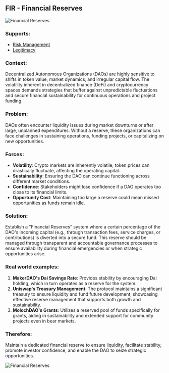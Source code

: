## FIR - Financial Reserves

![Financial Reserves](./output/illustrations/financial_reserves.png)

### Supports:

* [Risk Management](./risk_management.html)
* [Legitimacy](./legitimacy.html)

### Context:

Decentralized Autonomous Organizations (DAOs) are highly sensitive to shifts in token value, market dynamics, and irregular capital flow. The volatility inherent in decentralized finance (DeFi) and cryptocurrency spaces demands strategies that buffer against unpredictable fluctuations and secure financial sustainability for continuous operations and project funding.

### Problem:

DAOs often encounter liquidity issues during market downturns or after large, unplanned expenditures. Without a reserve, these organizations can face challenges in sustaining operations, funding projects, or capitalizing on new opportunities.

### Forces:

- **Volatility**: Crypto markets are inherently volatile; token prices can drastically fluctuate, affecting the operating capital.
- **Sustainability**: Ensuring the DAO can continue functioning across different market conditions.
- **Confidence**: Stakeholders might lose confidence if a DAO operates too close to its financial limits.
- **Opportunity Cost**: Maintaining too large a reserve could mean missed opportunities as funds remain idle.

### Solution:

Establish a "Financial Reserves" system where a certain percentage of the DAO's incoming capital (e.g., through transaction fees, service charges, or contributions) is diverted into a secure fund. This reserve should be managed through transparent and accountable governance processes to ensure availability during financial emergencies or when strategic opportunities arise.

### Real world examples:
1. **MakerDAO's Dai Savings Rate**: Provides stability by encouraging Dai holding, which in turn operates as a reserve for the system.
2. **Uniswap's Treasury Management**: The protocol maintains a significant treasury to ensure liquidity and fund future development, showcasing effective reserve management that supports both growth and sustainability.
3. **MolochDAO's Grants**: Utilizes a reserved pool of funds specifically for grants, aiding in sustainability and extended support for community projects even in bear markets.

### Therefore:

Maintain a dedicated financial reserve to ensure liquidity, facilitate stability, promote investor confidence, and enable the DAO to seize strategic opportunities.


![Financial Reserves](./output/financial_reserves_specific_graph.png)